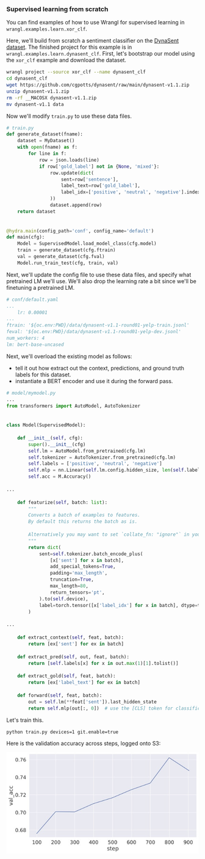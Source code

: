 ### Supervised learning from scratch

You can find examples of how to use Wrangl for supervised learning in `wrangl.examples.learn.xor_clf`.

Here, we'll build from scratch a sentiment classifier on the [DynaSent dataset](https://github.com/cgpotts/dynasent).
The finished project for this example is in `wrangl.examples.learn.dynasent_clf`.
First, let's bootstrap our model using the `xor_clf` example and download the dataset.

```bash
wrangl project --source xor_clf --name dynasent_clf
cd dynasent_clf
wget https://github.com/cgpotts/dynasent/raw/main/dynasent-v1.1.zip
unzip dynasent-v1.1.zip
rm -rf __MACOSX dynasent-v1.1.zip
mv dynasent-v1.1 data
```

Now we'll modify `train.py` to use these data files.

```python
# train.py
def generate_dataset(fname):
    dataset = MyDataset()
    with open(fname) as f:
        for line in f:
            row = json.loads(line)
            if row['gold_label'] not in {None, 'mixed'}:
                row.update(dict(
                    sent=row['sentence'],
                    label_text=row['gold_label'],
                    label_idx=['positive', 'neutral', 'negative'].index(row['gold_label'])
                ))
                dataset.append(row)
    return dataset


@hydra.main(config_path='conf', config_name='default')
def main(cfg):
    Model = SupervisedModel.load_model_class(cfg.model)
    train = generate_dataset(cfg.ftrain)
    val = generate_dataset(cfg.fval)
    Model.run_train_test(cfg, train, val)
```

Next, we'll update the config file to use these data files, and specify what pretrained LM we'll use.
We'll also drop the learning rate a bit since we'll be finetuning a pretrained LM.

```yaml
# conf/default.yaml
...
    lr: 0.00001
...
ftrain: '${oc.env:PWD}/data/dynasent-v1.1-round01-yelp-train.jsonl'
feval: '${oc.env:PWD}/data/dynasent-v1.1-round01-yelp-dev.jsonl'
num_workers: 4
lm: bert-base-uncased
```

Next, we'll overload the existing model as follows:
- tell it out how extract out the context, predictions, and ground truth labels for this dataset.
- instantiate a BERT encoder and use it during the forward pass.

```python
# model/mymodel.py
...
from transformers import AutoModel, AutoTokenizer


class Model(SupervisedModel):

    def __init__(self, cfg):
        super().__init__(cfg)
        self.lm = AutoModel.from_pretrained(cfg.lm)
        self.tokenizer = AutoTokenizer.from_pretrained(cfg.lm)
        self.labels = ['positive', 'neutral', 'negative']
        self.mlp = nn.Linear(self.lm.config.hidden_size, len(self.labels))
        self.acc = M.Accuracy()

...

    def featurize(self, batch: list):
        """
        Converts a batch of examples to features.
        By default this returns the batch as is.

        Alternatively you may want to set `collate_fn: "ignore"` in your config and use `featurize` to convert raw examples into features.
        """
        return dict(
            sent=self.tokenizer.batch_encode_plus(
                [x['sent'] for x in batch],
                add_special_tokens=True,
                padding='max_length',
                truncation=True,
                max_length=80,
                return_tensors='pt',
            ).to(self.device),
            label=torch.tensor([x['label_idx'] for x in batch], dtype=torch.long, device=self.device),
        )

...

    def extract_context(self, feat, batch):
        return [ex['sent'] for ex in batch]

    def extract_pred(self, out, feat, batch):
        return [self.labels[x] for x in out.max(1)[1].tolist()]

    def extract_gold(self, feat, batch):
        return [ex['label_text'] for ex in batch]

    def forward(self, feat, batch):
        out = self.lm(**feat['sent']).last_hidden_state
        return self.mlp(out[:, 0])  # use the [CLS] token for classification
```

Let's train this.

```bash
python train.py devices=1 git.enable=true
```

Here is the validation accuracy across steps, logged onto S3:

![validation curve](https://github.com/r2llab/wrangl/raw/main/wrangl/examples/learn/dynasent_clf/static/step_vs_val_acc.jpg)
